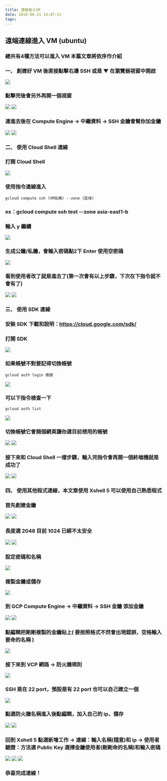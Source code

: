 ```yaml
---
title: 連線進入VM
date: 2018-06-21 14:47:21
tags:
---
```


## 遠端連線進入 VM (ubuntu)

### 總共有4種方法可以進入 VM 本篇文章將依序作介紹

### 一、 創建好 VM 後直接點擊右邊 SSH 或是 ▼ 在瀏覽器視窗中開啟

![ ](images/1.png)

### 點擊完後會另外再開一個視窗

![ ](images/2.png)
![ ](images/3.png)

### 連進去後在 Compute Engine → 中繼資料 → SSH 金鑰會幫你加金鑰

![ ](images/4.png)
![ ](images/5.png)

### 二、 使用 Cloud Shell 連線

### 打開 Cloud Shell

![ ](images/6.png)

### 使用指令連線進入

```
gcloud compute ssh (VM名稱) --zone (區域) 
```

### ex：gcloud compute ssh test --zone asia-east1-b	

### 輸入 y 繼續

![ ](images/7.png)

### 生成公鑰/私鑰，會輸入密碼點2下 Enter 使用空密碼

![ ](images/8.png)

### 看到使用者改了就是進去了(第一次會有以上步驟，下次在下指令就不會有了)

![ ](images/9.png)
![ ](images/10.png)

### 三、 使用 SDK 連線

### 安裝 SDK 下載和說明：https://cloud.google.com/sdk/

### 打開 SDK 

![ ](images/11.png)

### 如果帳號不對要記得切換帳號

```
gcloud auth login 帳號
```

![ ](images/12.png)

### 可以下指令檢查一下

```
gcloud auth list
```

![ ](images/13.png)

### 切換帳號它會開個網頁讓你選目前想用的帳號

![ ](images/14.png)
![ ](images/15.png)

### 接下來和 Cloud Shell 一樣步驟，輸入完指令會再開一個終端機就是成功了

![ ](images/17.png)
![ ](images/16.png)

### 四、 使用其他程式連線，本文章使用 Xshell 5 可以使用自己熟悉程式


### 首先創建金鑰

![ ](images/18.png)
![ ](images/19.png)

### 長度選 2048 目前 1024 已經不太安全

![ ](images/20.png)
![ ](images/21.png)

### 設定密碼和名稱

![ ](images/22.png)

### 複製金鑰或儲存

![ ](images/23.png)

### 到 GCP Compute Engine → 中繼資料 → SSH 金鑰 添加金鑰

![ ](images/4.png)
![ ](images/5.png)

### 點編輯把剛剛複製的金鑰貼上( 要按照格式不然會出現錯誤，空格輸入要命的名稱 )

![ ](images/24.png)

### 接下來到 VCP 網路 → 防火牆規則

![ ](images/25.png)

### SSH 是在 22 port，預設是有 22 port 也可以自己建立一個

![ ](images/26.png)

### 點選防火牆名稱進入後點編輯，加入自己的 ip，儲存

![ ](images/27.png)
![ ](images/28.png)

### 回到 Xshell 5 點選新增工作 → 連線：輸入名稱(隨意)和 ip → 使用者驗證：方法選 Public Key 選擇金鑰使用者(剛剛命的名稱)和輸入密碼

![ ](images/29.png)
![ ](images/30.png)
![ ](images/31.png)

### 恭喜完成連線！